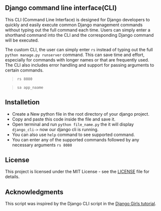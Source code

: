 ## Django command line interface(CLI)
This CLI (Command Line Interface) is designed for Django developers to quickly and easily execute common Django management commands without typing out the full command each time. Users can simply enter a shorthand command into the CLI and the corresponding Django command will be executed.

The custom CLI, the user can simply enter `rs` instead of typing out the full `python manage.py runserver` command. This can save time and effort, especially for commands with longer names or that are frequently used. The CLI also includes error handling and support for passing arguments to certain commands.
> `rs 8080` 

>`sa app_naame`

## Installetion
* Create a New python file in the root directory of your django project.
* Copy and paste this code inside the file and save it.
* Open terminal and run `python file_name.py` the it will display ` django_cli->` now our django cli is running.
* You can also use `help` command to see supported command.
* You can enter any of the supported commands followed by any necessary arguments `rs 8080`

## License
This project is licensed under the MIT License - see the [LICENSE](/LICENSE.md) file for details.

## Acknowledgments
This script was inspired by the Django CLI script in the [Django Girls tutorial](https://tutorial.djangogirls.org/en/intro_to_command_line/).